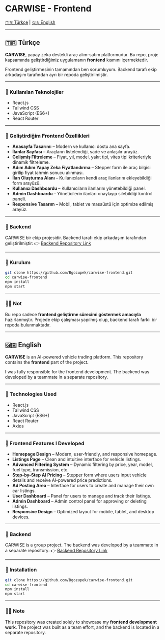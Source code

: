 # CARWISE - Frontend

[🇹🇷 Türkçe](#-türkçe) | [🇬🇧 English](#-english)

---

## 🇹🇷 Türkçe

**CARWISE**, yapay zeka destekli araç alım-satım platformudur.
Bu repo, proje kapsamında geliştirdiğimiz uygulamanın **frontend** kısmını içermektedir.

Frontend geliştirmesinin tamamından ben sorumluyum.
Backend tarafı ekip arkadaşım tarafından ayrı bir repoda geliştirilmiştir.

---

### 🚀 Kullanılan Teknolojiler

* React.js
* Tailwind CSS
* JavaScript (ES6+)
* React Router

---

### 🎨 Geliştirdiğim Frontend Özellikleri

* **Anasayfa Tasarımı** – Modern ve kullanıcı dostu ana sayfa.
* **İlanlar Sayfası** – Araçların listelendiği, sade ve anlaşılır arayüz.
* **Gelişmiş Filtreleme** – Fiyat, yıl, model, yakıt tipi, vites tipi kriterleriyle dinamik filtreleme.
* **Adım Adım Yapay Zeka Fiyatlandırma** – Stepper form ile araç bilgisi girilip fiyat tahmin sonucu alınması.
* **İlan Oluşturma Alanı** – Kullanıcıların kendi araç ilanlarını ekleyebildiği form arayüzü.
* **Kullanıcı Dashboardu** – Kullanıcıların ilanlarını yönetebildiği panel.
* **Admin Dashboardu** – Yöneticilerin ilanları onaylayıp silebildiği kontrol paneli.
* **Responsive Tasarım** – Mobil, tablet ve masaüstü için optimize edilmiş arayüz.

---

### 📂 Backend

CARWISE bir ekip projesidir. Backend tarafı ekip arkadaşım tarafından geliştirilmiştir:
👉 [Backend Repository Link](https://github.com/Carwise-app/Backend-API.git)

---

### 🔧 Kurulum

```bash
git clone https://github.com/Bgozupek/carwise-frontend.git
cd carwise-frontend
npm install
npm start
```

---

### 👨‍💻 Not

Bu repo sadece **frontend geliştirme sürecimi göstermek amacıyla** hazırlanmıştır.
Projede ekip çalışması yapılmış olup, backend tarafı farklı bir repoda bulunmaktadır.

---

## 🇬🇧 English

**CARWISE** is an AI-powered vehicle trading platform.
This repository contains the **frontend** part of the project.

I was fully responsible for the frontend development.
The backend was developed by a teammate in a separate repository.

---

### 🚀 Technologies Used

* React.js
* Tailwind CSS
* JavaScript (ES6+)
* React Router
* Axios

---

### 🎨 Frontend Features I Developed

* **Homepage Design** – Modern, user-friendly, and responsive homepage.
* **Listings Page** – Clean and intuitive interface for vehicle listings.
* **Advanced Filtering System** – Dynamic filtering by price, year, model, fuel type, transmission, etc.
* **Step-by-Step AI Pricing** – Stepper form where users input vehicle details and receive AI-powered price predictions.
* **Ad Posting Area** – Interface for users to create and manage their own car listings.
* **User Dashboard** – Panel for users to manage and track their listings.
* **Admin Dashboard** – Admin control panel for approving or deleting listings.
* **Responsive Design** – Optimized layout for mobile, tablet, and desktop devices.

---

### 📂 Backend

CARWISE is a group project. The backend was developed by a teammate in a separate repository:
👉 [Backend Repository Link](https://github.com/Carwise-app/Backend-API.git)

---

### 🔧 Installation

```bash
git clone https://github.com/Bgozupek/carwise-frontend.git
cd carwise-frontend
npm install
npm start
```

---

### 👨‍💻 Note

This repository was created solely to showcase my **frontend development work**.
The project was built as a team effort, and the backend is located in a separate repository.
